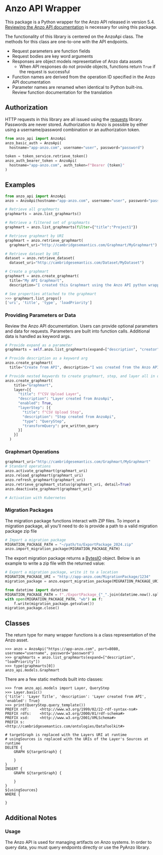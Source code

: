 # Anzo API Wrapper

This package is a Python wrapper for the Anzo API released in version 5.4.
[Reviewing the Anzo API documentation](https://docs.cambridgesemantics.com/anzo/v5.4/api/#/) is necessary for using this
package.

The functionality of this library is centered on the AnzoApi class. The methods for this class are one-to-one with the 
API endpoints.
- Request parameters are function fields
- Request bodies are key word arguments
- Responses are object models representative of Anzo data assets
  - When API responses do not provide objects, functions return `True` if the request is successful
- Function names are derived from the operation ID specified in the Anzo API documentation
- Parameter names are renamed when identical to Python built-ins. Review function documentation for the translation

## Authorization
HTTP requests in this library are all issued using the [requests](https://requests.readthedocs.io/en/latest/) library. 
Passwords are never stored. Authorization to Anzo is possible by either using a username/password combination or an
authorization token.
```python
from anzo_api import AnzoApi
anzo_basic_auth = AnzoApi(
  hostname="app-anzo.com", username="user", password="password")

token = token_service.retrieve_token()
anzo_auth_bearer_token = AnzoApi(
  hostname="app-anzo.com", auth_token=f"Bearer {token}"
)
```

## Examples
```python
from anzo_api import AnzoApi
anzo = AnzoApi(hostname="app-anzo.com", username="user", password="password")

# Retrieve all graphmarts
graphmarts = anzo.list_graphmarts()

# Retrieve a filtered set of graphmarts
graphmart = anzo.list_graphmarts(filter={"title":"Project1"})

# Retrieve graphmart by URI
graphmart = anzo.retrieve_graphmart(
  graphmart_uri="http://cambridgesemantics.com/Graphmart/MyGraphmart")

# Retrieve dataset by URI
dataset = anzo.retrieve_dataset(
  dataset_uri="http://cambridgesemantics.com/Dataset/MyDataset")

# Create a graphmart
graphmart = anzo.create_graphmart(
  title="My API Graphmart", 
  description="I created this Graphmart using the Anzo API python wrapper")
```
```python
# See properties attached to the graphmart
>>> graphmart.list_props()
['uri', 'title', 'type', 'loadPriority']
```

### Providing Parameters or Data
Review the Anzo API documentation. Users can provide optional parameters and data for requests. Parameters are 
built into function calls. Additional data is handled as keyword args.
```python
# Provide expand as a parameter
graphmarts = self.anzo.list_graphmarts(expand=["description", "creator"])

# Provide description as a keyword arg
anzo.create_graphmart(
  title="Create from API", description="I was created from the Anzo API.")

# Provide nested keywords to create graphmart, step, and layer all in one go
anzo.create_graphmart(
    title="Graphmart",
    layer=[{
      "title": f"CSV Upload Layer",
      "description": "Layer created from AnzoApi",
      "enabled": True,
      "layerStep": [{
        "title": f"CSV Upload Step",
        "description": "Step created from AnzoApi",
        "type": "QueryStep",
        "transformQuery": pre_written_query
      }]
    }]
  )
```
### Graphmart Operations
```python
graphmart_uri="http://cambridgesemantics.com/Graphmart/MyGraphmart"
# Standard operations
anzo.activate_graphmart(graphmart_uri)
anzo.reload_graphmart(graphmart_uri)
anzo.refresh_graphmart(graphmart_uri)
anzo.retrieve_graphmart_status(graphmart_uri, detail=True)
anzo.deactivate_graphmart(graphmart_uri)

# Activation with Kubernetes

```

### Migration Packages
The migration package functions interact with ZIP files. To import a migration package, all you'll need to do is provide
a path to a valid migration package zip file 
```python
# Import a migration package
MIGRATION_PACKAGE_PATH = "~/path/to/ExportPackage_2024.zip"
anzo.import_migration_package(MIGRATION_PACKAGE_PATH)
```

The export migration package returns a [BytesIO](https://docs.python.org/3/library/io.html#io.BytesIO) object. Below is an example to write a zip file with the returned value:
```python
# Export a migration package, write it to a location
MIGRATION_PACKAGE_URI = "http://app-anzo.com/MigrationPackage/1234"
migration_package = anzo.export_migration_package(MIGRATION_PACKAGE_URI)

from datetime import datetime
MIGRATION_PACKAGE_PATH = f"./ExportPackage_{"_".join(datetime.now().split(" "))}.zip"
with open(MIGRATION_PACKAGE_PATH, "wb") as f:
    f.write(migration_package.getvalue())
migration_package.close()
```


## Classes
The return type for many wrapper functions is a class representation of the Anzo asset.
```commandline
>>> anzo = AnzoApi("https://app-anzo.com", port=8080, username="username", password="password")
>>> graphmarts = anzo.list_graphmarts(expand=["description", "loadPriority"])
>>> type(graphmarts[0])
anzo_api.models.Graphmart
```
There are a few static methods built into classes:
```commandline
>>> from anzo_api.models import Layer, QueryStep
>>> Layer.basic()
{'title': 'Layer Title', 'description': 'Layer created from API', 'enabled': True}
>>> print(QueryStep.query_template())
PREFIX rdf:     <http://www.w3.org/1999/02/22-rdf-syntax-ns#>
PREFIX rdfs:    <http://www.w3.org/2000/01/rdf-schema#>
PREFIX xsd:     <http://www.w3.org/2001/XMLSchema#>
PREFIX s:       <http://cambridgesemantics.com/ontologies/DataToolkit#>

# targetGraph is replaced with the Layers URI at runtime
# usingSources is replaced with the URIs of the Layer's Sources at runtime
DELETE {
    GRAPH ${targetGraph} {

    }
}
INSERT {
    GRAPH ${targetGraph} {

    }
}
${usingSources}
WHERE {

}
```
## Additional Notes
### Usage
The Anzo API is used for managing artifacts on Anzo systems. In order to query data, you must query endpoints directly
or use the PyAnzo library.
